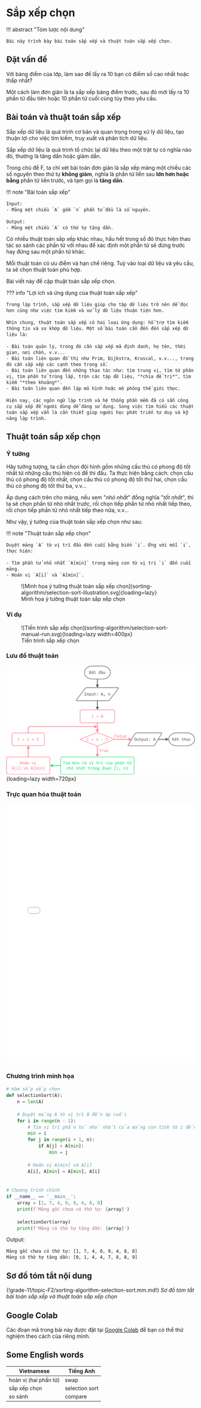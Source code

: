 # Sắp xếp chọn

!!! abstract "Tóm lược nội dung"

    Bài này trình bày bài toán sắp xếp và thuật toán sắp xếp chọn.

## Đặt vấn đề

Với bảng điểm của lớp, làm sao để lấy ra 10 bạn có điểm số cao nhất hoặc thấp nhất?

Một cách làm đơn giản là ta sắp xếp bảng điểm trước, sau đó mới lấy ra 10 phần tử đầu tiên hoặc 10 phần tử cuối cùng tùy theo yêu cầu.

## Bài toán và thuật toán sắp xếp

Sắp xếp dữ liệu là quá trình cơ bản và quan trọng trong xử lý dữ liệu, tạo thuận lợi cho việc tìm kiếm, truy xuất và phân tích dữ liệu.

Sắp xếp dữ liệu là quá trình tổ chức lại dữ liệu theo một trật tự có nghĩa nào đó, thường là tăng dần hoặc giảm dần.

Trong chủ đề F, ta chỉ xét bài toán đơn giản là sắp xếp mảng một chiều các số nguyên theo thứ tự **không giảm**, nghĩa là phần tử liền sau **lớn hơn hoặc bằng** phần tử liền trước, và tạm gọi là **tăng dần**.

!!! note "Bài toán sắp xếp"
    
    Input:  
    - Mảng một chiều `A` gồm `n` phần tử đều là số nguyên.  
 
    Output:  
    - Mảng một chiều `A` có thứ tự tăng dần.

Có nhiều thuật toán sắp xếp khác nhau, hầu hết trong số đó thực hiện thao tác so sánh các phần tử với nhau để xác định một phần tử sẽ đứng trước hay đứng sau một phần tử khác.

Mỗi thuật toán có ưu điểm và hạn chế riêng. Tuỳ vào loại dữ liệu và yêu cầu, ta sẽ chọn thuật toán phù hợp.

Bài viết này đề cập thuật toán sắp xếp chọn.

??? info "Lợi ích và ứng dụng của thuật toán sắp xếp"
        
    Trong lập trình, sắp xếp dữ liệu giúp cho tập dữ liệu trở nên dễ đọc hơn cũng như việc tìm kiếm và xử lý dữ liệu thuận tiện hơn.

    Nhìn chung, thuật toán sắp xếp có hai loại ứng dụng: hỗ trợ tìm kiếm thông tin và so khớp dữ liệu. Một số bài toán cần đến đến sắp xếp dữ liệu là:

    - Bài toán quản lý, trong đó cần sắp xếp mã định danh, họ tên, thời gian, nơi chốn, v.v...
    - Bài toán liên quan đồ thị như Prim, Dijkstra, Kruscal, v.v..., trong đó cần sắp xếp các cạnh theo trọng số.
    - Bài toán liên quan đến những thao tác như: tìm trung vị, tìm tứ phân vị, tìm phần tử trùng lắp, trộn các tập dữ liệu, "*chia để trị*", tìm kiếm "*theo khoảng*".   
    - Bài toán liên quan đến lập mô hình hoặc mô phỏng thế giới thực.

    Hiện nay, các ngôn ngữ lập trình và hệ thống phần mềm đã có sẵn công cụ sắp xếp để người dùng dễ dàng sử dụng. Song việc tìm hiểu các thuật toán sắp xếp vẫn là cần thiết giúp người học phát triển tư duy và kỹ năng lập trình.

## Thuật toán sắp xếp chọn

### Ý tưởng

Hãy tưởng tượng, ta cần chọn đội hình gồm những cầu thủ có phong độ tốt nhất từ những cầu thủ hiện có để thi đấu. Ta thực hiện bằng cách: chọn cầu thủ có phong độ tốt nhất, chọn cầu thủ có phong độ tốt thứ hai, chọn cầu thủ có phong độ tốt thứ ba, v.v...

Áp dụng cách trên cho mảng, nếu xem "*nhỏ nhất*" đồng nghĩa "*tốt nhất*", thì ta sẽ chọn phần tử nhỏ nhất trước, rồi chọn tiếp phần tử nhỏ nhất tiếp theo, rồi chọn tiếp phần tử nhỏ nhất tiếp theo nữa, v.v...  

Như vậy, ý tưởng của thuật toán sắp xếp chọn như sau:

!!! note "Thuật toán sắp xếp chọn"
    
    Duyệt mảng `A` từ vị trí đầu đến cuối bằng biến `i`. Ứng với mỗi `i`, thực hiện:

    - Tìm phần tử nhỏ nhất `A[min]` trong mảng con từ vị trí `i` đến cuối mảng.  
    - Hoán vị `A[i]` và `A[min]`.  

<figure markdown="span">
![Minh họa ý tưởng thuật toán sắp xếp chọn](sorting-algorithm/selection-sort-illustration.svg){loading=lazy}
<figcaption>Minh họa ý tưởng thuật toán sắp xếp chọn</figcaption>
</figure>

### Ví dụ

<figure markdown="span">
![Tiến trình sắp xếp chọn](sorting-algorithm/selection-sort-manual-run.svg){loading=lazy width=400px}
<figcaption>Tiến trình sắp xếp chọn</figcaption>
</figure>

### Lưu đồ thuật toán

![Lưu đồ thuật toán sắp xếp chọn](sorting-algorithm/selection-sort-flowchart.svg){loading=lazy width=720px}

### Trực quan hóa thuật toán

<div>
    <iframe width="100%" height="690px" frameBorder=0 src="../sorting-visualize/selection-sort.html"></iframe>
</div>  

### Chương trình minh họa

``` py linenums="1"
# Hàm sắp xếp chọn
def selectionSort(A):
    n = len(A)

    # Duyệt mảng A từ vị trí 0 đến áp cuối
    for i in range(n - 1):
        # Tìm vị trí phần tử nhỏ nhất của mảng con tính từ i đến cuối
        min = i
        for j in range(i + 1, n): 
            if A[j] < A[min]:
                min = j

        # Hoán vị A[min] và A[i]
        A[i], A[min] = A[min], A[i]


# Chương trình chính
if __name__ == '__main__':
    array = [1, 7, 4, 0, 9, 4, 8, 8]
    print(f'Mảng gốc chưa có thứ tự: {array}')

    selectionSort(array)
    print(f'Mảng có thứ tự tăng dần: {array}')
```

Output:

```pycon
Mảng gốc chưa có thứ tự: [1, 7, 4, 0, 9, 4, 8, 8]
Mảng có thứ tự tăng dần: [0, 1, 4, 4, 7, 8, 8, 9]
```

## Sơ đồ tóm tắt nội dung

{!grade-11/topic-F2/sorting-algorithm-selection-sort.mm.md!}
*Sơ đồ tóm tắt bài toán sắp xếp và thuật toán sắp xếp chọn*

## Google Colab

Các đoạn mã trong bài này được đặt tại <a href="https://colab.research.google.com/drive/1VBtZAQbqQTRyQx1hsF0Ez68VPa5h3I7Y?usp=sharing" target="_blank">Google Colab</a> để bạn có thể thử nghiệm theo cách của riêng mình.

## Some English words

| Vietnamese | Tiếng Anh | 
| --- | --- |
| hoán vị (hai phần tử) | swap |
| sắp xếp chọn | selection sort |
| so sánh | compare |